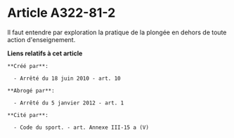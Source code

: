 # Article A322-81-2

Il faut entendre par exploration la pratique de la plongée en dehors de toute action d'enseignement.

**Liens relatifs à cet article**

	**Créé par**:

	  - Arrêté du 18 juin 2010 - art. 10

	**Abrogé par**:

	  - Arrêté du 5 janvier 2012 - art. 1

	**Cité par**:

	  - Code du sport. - art. Annexe III-15 a (V)

